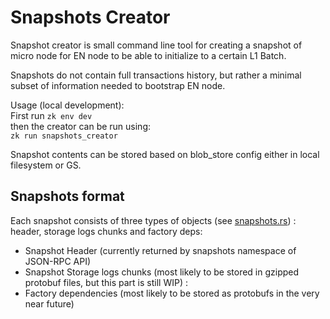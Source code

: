 # Snapshots Creator

Snapshot creator is small command line tool for creating a snapshot of micro node for EN node to be able to initialize
to a certain L1 Batch.

Snapshots do not contain full transactions history, but rather a minimal subset of information needed to bootstrap EN
node.

Usage (local development):\
First run `zk env dev` \
then the creator can be run using:  
`zk run snapshots_creator`

Snapshot contents can be stored based on blob_store config either in local filesystem or GS.

## Snapshots format

Each snapshot consists of three types of objects (see
[snapshots.rs](https://github.com/tidalchain/micro/blob/main/core/lib/types/src/snapshots.rs)) : header, storage logs
chunks and factory deps:

- Snapshot Header (currently returned by snapshots namespace of JSON-RPC API)
- Snapshot Storage logs chunks (most likely to be stored in gzipped protobuf files, but this part is still WIP) :
- Factory dependencies (most likely to be stored as protobufs in the very near future)
